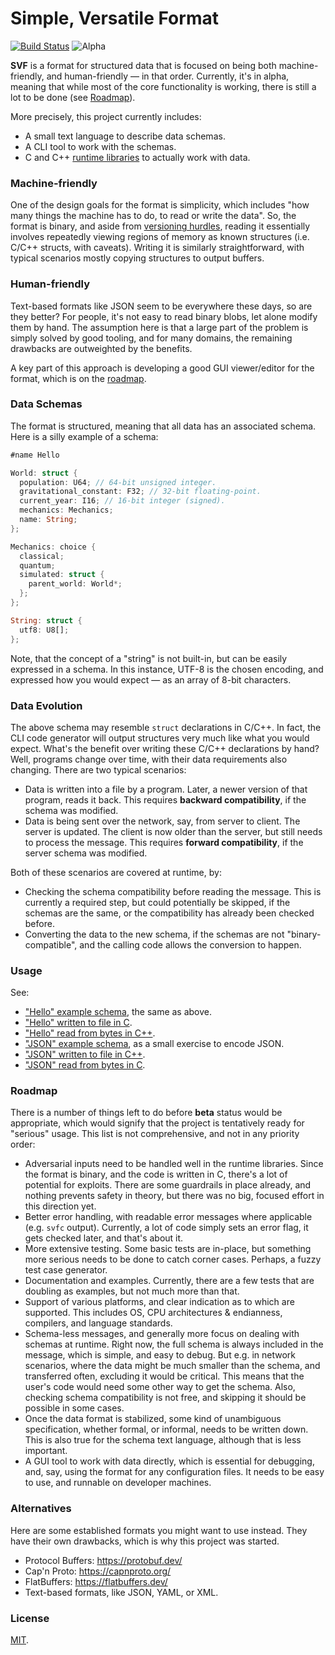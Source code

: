 # Simple, Versatile Format

[![Build Status](https://github.com/tempname11/svf/actions/workflows/main.yml/badge.svg?branch=main)](https://github.com/tempname11/svf/actions/workflows/main.yml) ![Alpha](https://img.shields.io/badge/alpha-orange)

**SVF** is a format for structured data that is focused on being both machine-friendly, and human-friendly — in that order. Currently, it's in alpha, meaning that while most of the core functionality is working, there is still a lot to be done (see [Roadmap](#roadmap)).

More precisely, this project currently includes:
- A small text language to describe data schemas.
- A CLI tool to work with the schemas.
- C and C++ [runtime libraries](./svf_runtime/src) to actually work with data.

### Machine-friendly

One of the design goals for the format is simplicity, which includes "how many things the machine has to do, to read or write the data". So, the format is binary, and aside from [versioning hurdles](#data-evolution), reading it essentially involves repeatedly viewing regions of memory as known structures (i.e. C/C++ structs, with caveats). Writing it is similarly straightforward, with typical scenarios mostly copying structures to output buffers.

### Human-friendly

Text-based formats like JSON seem to be everywhere these days, so are they better? For people, it's not easy to read binary blobs, let alone modify them by hand. The assumption here is that a large part of the problem is simply solved by good tooling, and for many domains, the remaining drawbacks are outweighted by the benefits.

A key part of this approach is developing a good GUI viewer/editor for the format, which is on the [roadmap](#roadmap).

### Data Schemas

The format is structured, meaning that all data has an associated schema. Here is a silly example of a schema:

```rs
#name Hello

World: struct {
  population: U64; // 64-bit unsigned integer.
  gravitational_constant: F32; // 32-bit floating-point.
  current_year: I16; // 16-bit integer (signed).
  mechanics: Mechanics;
  name: String;
};

Mechanics: choice {
  classical;
  quantum;
  simulated: struct {
    parent_world: World*;
  };
};

String: struct {
  utf8: U8[];
};
```

Note, that the concept of a "string" is not built-in, but can be easily expressed in a schema. In this instance, UTF-8 is the chosen encoding, and expressed how you would expect — as an array of 8-bit characters.

### Data Evolution

The above schema may resemble `struct` declarations in C/C++. In fact, the CLI code generator will output structures very much like what you would expect. What's the benefit over writing these C/C++ declarations by hand? Well, programs change over time, with their data requirements also changing. There are two typical scenarios:

- Data is written into a file by a program. Later, a newer version of that program, reads it back. This requires **backward compatibility**, if the schema was modified.
- Data is being sent over the network, say, from server to client. The server is updated. The client is now older than the server, but still needs to process the message. This requires **forward compatibility**, if the server schema was modified.

Both of these scenarios are covered at runtime, by:
- Checking the schema compatibility before reading the message. This is currently a required step, but could potentially be skipped, if the schemas are the same, or the compatibility has already been checked before.
- Converting the data to the new schema, if the schemas are not "binary-compatible", and the calling code allows the conversion to happen.

### Usage

See:
- ["Hello" example schema](svf_tools/schema/Hello.txt), the same as above.
- ["Hello" written to file in C](svf_tools/src/test/hello_write.c).
- ["Hello" read from bytes in C++](svf_tools/src/test/hello_read.cpp).
- ["JSON" example schema](svf_tools/schema/JSON.txt), as a small exercise to encode JSON.
- ["JSON" written to file in C++](svf_tools/src/test/json_write.cpp).
- ["JSON" read from bytes in C](svf_tools/src/test/json_read.c).

### Roadmap

There is a number of things left to do before **beta** status would be appropriate, which would signify that the project is tentatively ready for "serious" usage. This list is not comprehensive, and not in any priority order:

- Adversarial inputs need to be handled well in the runtime libraries. Since the format is binary, and the code is written in C, there's a lot of potential for exploits. There are some guardrails in place already, and nothing prevents safety in theory, but there was no big, focused effort in this direction yet.
- Better error handling, with readable error messages where applicable (e.g. `svfc` output). Currently, a lot of code simply sets an error flag, it gets checked later, and that's about it.
- More extensive testing. Some basic tests are in-place, but something more serious needs to be done to catch corner cases. Perhaps, a fuzzy test case generator.
- Documentation and examples. Currently, there are a few tests that are doubling as examples, but not much more than that.
- Support of various platforms, and clear indication as to which are supported. This includes OS, CPU architectures & endianness, compilers, and language standards.
- Schema-less messages, and generally more focus on dealing with schemas at runtime. Right now, the full schema is always included in the message, which is simple, and easy to debug. But e.g. in network scenarios, where the data might be much smaller than the schema, and transferred often, excluding it would be critical. This means that the user's code would need some other way to get the schema. Also, checking schema compatibility is not free, and skipping it should be possible in some cases.
- Once the data format is stabilized, some kind of unambiguous specification, whether formal, or informal, needs to be written down. This is also true for the schema text language, although that is less important.
- A GUI tool to work with data directly, which is essential for debugging, and, say, using the format for any configuration files. It needs to be easy to use, and runnable on developer machines.

### Alternatives

Here are some established formats you might want to use instead. They have their own drawbacks, which is why this project was started.

- Protocol Buffers: https://protobuf.dev/
- Cap'n Proto: https://capnproto.org/
- FlatBuffers: https://flatbuffers.dev/
- Text-based formats, like JSON, YAML, or XML.

### License

[MIT](./LICENSE.txt).
